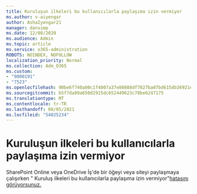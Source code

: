 ```yaml
---
title: Kuruluşun ilkeleri bu kullanıcılarla paylaşıma izin vermiyor
ms.author: v-aiyengar
author: AshaIyengar21
manager: dansimp
ms.date: 12/08/2020
ms.audience: Admin
ms.topic: article
ms.service: o365-administration
ROBOTS: NOINDEX, NOFOLLOW
localization_priority: Normal
ms.collection: Adm_O365
ms.custom:
- "9000191"
- "7523"
ms.openlocfilehash: 90be6f740a00c1f4007a37e80888df7827ba07bd615db36921ee8f01cc5ea05c
ms.sourcegitcommit: b5f7da89a650d2915dc652449623c78be6247175
ms.translationtype: MT
ms.contentlocale: tr-TR
ms.lasthandoff: 08/05/2021
ms.locfileid: "54025234"
---
```

# <a name="organizations-policies-do-not-allow-you-to-share-with-these-users"></a>Kuruluşun ilkeleri bu kullanıcılarla paylaşıma izin vermiyor

SharePoint Online veya OneDrive İş'de bir öğeyi veya siteyi paylaşmaya çalışırken " Kuruluş ilkeleri bu kullanıcılarla paylaşıma izin vermiyor"[hatasını görüyorsunuz.](https://docs.microsoft.com/sharepoint/troubleshoot/sharing-and-permissions/organization-policies-do-not-allow-you-to-share-with-users-error)